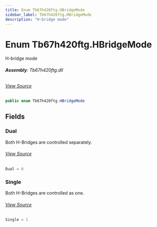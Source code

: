 ```yaml
---
title: Enum Tb67h420ftg.HBridgeMode
sidebar_label: Tb67h420ftg.HBridgeMode
description: "H-bridge mode"
---
```

# Enum Tb67h420ftg.HBridgeMode
H-bridge mode

###### **Assembly**: Tb67h420ftg.dll
###### [View Source](https://github.com/WildernessLabs/Meadow.Foundation.git/blob/develop/Source/Meadow.Foundation.Peripherals/Motors.Tb67h420ftg/Driver/Tb67h420ftg.Enums.cs#L8)
```csharp title="Declaration"
public enum Tb67h420ftg.HBridgeMode
```
## Fields
### Dual
Both H-Bridges are controlled separately.
###### [View Source](https://github.com/WildernessLabs/Meadow.Foundation.git/blob/develop/Source/Meadow.Foundation.Peripherals/Motors.Tb67h420ftg/Driver/Tb67h420ftg.Enums.cs#L13)
```csharp title="Declaration"
Dual = 0
```
### Single
Both H-Bridges are controlled as one.
###### [View Source](https://github.com/WildernessLabs/Meadow.Foundation.git/blob/develop/Source/Meadow.Foundation.Peripherals/Motors.Tb67h420ftg/Driver/Tb67h420ftg.Enums.cs#L17)
```csharp title="Declaration"
Single = 1
```
